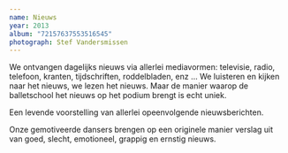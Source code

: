 ```yaml
---
name: Nieuws
year: 2013
album: "72157637553516545"
photograph: Stef Vandersmissen
---
```

We ontvangen dagelijks nieuws via allerlei mediavormen: televisie, radio,
telefoon, kranten, tijdschriften, roddelbladen, enz … We luisteren en kijken
naar het nieuws, we lezen het nieuws. Maar de manier waarop de balletschool
het nieuws op het podium brengt is echt uniek.

Een levende voorstelling van allerlei opeenvolgende nieuwsberichten.

Onze gemotiveerde dansers brengen op een originele manier verslag uit van
goed, slecht, emotioneel, grappig en ernstig nieuws.
